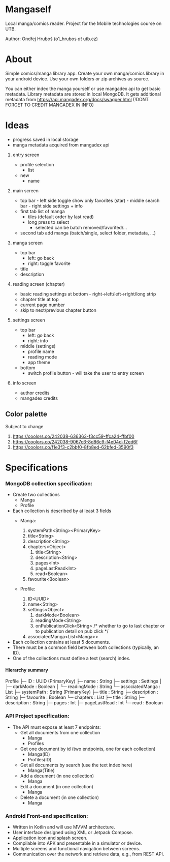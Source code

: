 # Mangaself
Local manga/comics reader. Project for the Mobile technologies course on UTB.

Author: Ondřej Hruboš (o1\_hrubos *at* utb.cz)

# About
Simple comics/manga library app. Create your own manga/comics library in your android device. Use your own folders or zip archives as source.

You can either index the manga yourself or use mangadex api to get basic metadata. Library metadata are stored in local MongoDB.
It gets additional metadata from https://api.mangadex.org/docs/swagger.html
(!DONT FORGET TO CREDIT MANGADEX IN INFO)

# Ideas

- progress saved in local storage
- manga metadata acquired from mangadex api

1. entry screen
    - profile selection
        - list
    - new
        - name

2. main screen
    - top bar
            - left side toggle show only favorites (star)
            - middle search bar
            - right side settings + info
    - first tab list of manga
        - tiles (default order by last read)
        - long press to select
            - selected can be batch removed/favorited/...
    - second tab add manga (batch/single, select folder, metadata, ...)

3. manga screen
    - top bar
        - left: go back
        - right: toggle favorite
    - title
    - description

4. reading screen (chapter)
    - basic reading settings at bottom - right->left/left->right/long strip
    - chapter title at top
    - current page number
    - skip to next/previous chapter button
5. settings screen
    - top bar
        - left: go back
        - right: info
    - middle (settings)
        - profile name
        - reading mode
        - app theme
    - bottom
        - switch profile button - will take the user to entry screen

6. info screen
   - author credits
   - mangadex credits

## Color palette
Subject to change

1. https://coolors.co/242038-636363-f3cc59-ffca24-ffbf00
1. https://coolors.co/242038-9067c6-8d86c9-f4e04d-f2ed6f
1. https://coolors.co/f1e3f3-c2bbf0-8fb8ed-62bfed-3590f3

# Specifications
### MongoDB collection specification:
- Create two collections 
    - Manga
    - Profile
- Each collection is described by at least 3 fields 
    - Manga:
        1. systemPath\<String\>\<PrimaryKey\>
        2. title\<String\>
        3. description\<String\>
        4. chapters\<Object\>
            1. title\<String\>
            2. description\<String\>
            3. pages\<Int\>
            4. pageLastRead\<Int\>
            5. read\<Boolean\> 
        5. favourite\<Boolean\>

    - Profile:
        1. ID\<UUID\>
        2. name\<String\>
        3. settings\<Object\>
           1. darkMode\<Boolean\>
           2. readingMode\<String\> 
           3. onPublicationClick\<String\> /* whether to go to last chapter or to publication detail on pub click */
        4. associatedManga\<List\<Manga\>\>
- Each collection contains at least 5 documents.
- There must be a common field between both collections (typically, an ID).
- One of the collections must define a text (search) index.

#### Hierarchy summary
Profile
 ├─ ID : UUID (PrimaryKey)
 ├─ name : String
 ├─ settings : Settings
 │    ├─ darkMode : Boolean
 │    └─ readingMode : String
 └─ associatedManga : List<Manga>
        ├─ systemPath : String (PrimaryKey)
        ├─ title : String
        ├─ description : String
        ├─ favourite : Boolean
        └─ chapters : List<Chapter>
                ├─ title : String
                ├─ description : String
                ├─ pages : Int
                ├─ pageLastRead : Int
                └─ read : Boolean

### API Project specification:
- The API must expose at least 7 endpoints:
    - Get all documents from one collection
        - Manga
        - Profiles
    - Get one document by id (two endpoints, one for each collection)
        - Manga(ID)
        - Profiles(ID)
    - Get all documents by search (use the text index here)
        - Manga(Title)
    - Add a document (in one collection)
        - Manga
    - Edit a document (in one collection)
        - Manga
    - Delete a document (in one collection)
        - Manga

### Android Front-end specification:
- Written in Kotlin and will use MVVM architecture.
- User interface designed using XML or Jetpack Compose.
- Application icon and splash screen.
- Compilable into APK and presentable in a simulator or device.
- Multiple screens and functional navigation between screens.
- Communication over the network and retrieve data, e.g., from REST API.
